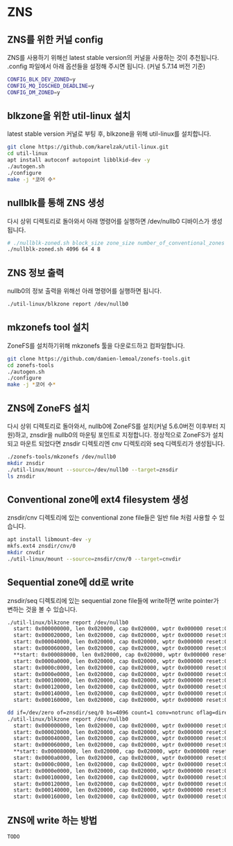 # ZNS

## ZNS를 위한 커널 config 
ZNS를 사용하기 위해선 latest stable version의 커널을 사용하는 것이 추천됩니다.
.config 파일에서 아래 옵션들을 설정해 주시면 됩니다. (커널 5.7.14 버전 기준)
``` bash
CONFIG_BLK_DEV_ZONED=y
CONFIG_MQ_IOSCHED_DEADLINE=y
CONFIG_DM_ZONED=y
```

## blkzone을 위한 util-linux 설치
latest stable version 커널로 부팅 후, blkzone을 위해 util-linux를 설치합니다.
``` bash
git clone https://github.com/karelzak/util-linux.git
cd util-linux
apt install autoconf autopoint libblkid-dev -y
./autogen.sh
./configure
make -j *코어 수*
```

## nullblk를 통해 ZNS 생성
다시 상위 디렉토리로 돌아와서 아래 명령어를 실행하면 /dev/nullb0 디바이스가 생성됩니다.
``` bash
# ./nullblk-zoned.sh block_size zone_size number_of_conventional_zones number_of_sequential_zones
./nullblk-zoned.sh 4096 64 4 8
```

## ZNS 정보 출력
nullb0의 정보 출력을 위해선 아래 명령어를 실행하면 됩니다.
``` bash
./util-linux/blkzone report /dev/nullb0
```

## mkzonefs tool 설치
ZoneFS를 설치하기위해 mkzonefs 툴을 다운로드하고 컴파일합니다.
``` bash
git clone https://github.com/damien-lemoal/zonefs-tools.git
cd zonefs-tools
./autogen.sh
./configure
make -j *코어 수*
```

## ZNS에 ZoneFS 설치
다시 상위 디렉토리로 돌아와서,
nullb0에 ZoneFS를 설치(커널 5.6.0버전 이후부터 지원)하고, znsdir을 nullb0의 마운팅 포인트로 지정합니다.
정상적으로 ZoneFS가 설치되고 마운트 되었다면 znsdir 디렉토리엔 cnv 디렉토리와 seq 디렉토리가 생성됩니다.
``` bash
./zonefs-tools/mkzonefs /dev/nullb0
mkdir znsdir
./util-linux/mount --source=/dev/nullb0 --target=znsdir
ls znsdir
```

## Conventional zone에 ext4 filesystem 생성
znsdir/cnv 디렉토리에 있는 conventional zone file들은 일반 file 처럼 사용할 수 있습니다.
``` bash
apt install libmount-dev -y
mkfs.ext4 znsdir/cnv/0
mkdir cnvdir
./util-linux/mount --source=znsdir/cnv/0 --target=cnvdir
```

## Sequential zone에 dd로 write
znsdir/seq 디렉토리에 있는 sequential zone file들에 write하면 write pointer가 변하는 것을 볼 수 있습니다.
``` bash
./util-linux/blkzone report /dev/nullb0
  start: 0x000000000, len 0x020000, cap 0x020000, wptr 0x000000 reset:0 non-seq:0, zcond: 0(nw) [type: 1(CONVENTIONAL)]
  start: 0x000020000, len 0x020000, cap 0x020000, wptr 0x000000 reset:0 non-seq:0, zcond: 0(nw) [type: 1(CONVENTIONAL)]
  start: 0x000040000, len 0x020000, cap 0x020000, wptr 0x000000 reset:0 non-seq:0, zcond: 0(nw) [type: 1(CONVENTIONAL)]
  start: 0x000060000, len 0x020000, cap 0x020000, wptr 0x000000 reset:0 non-seq:0, zcond: 0(nw) [type: 1(CONVENTIONAL)]
  **start: 0x000080000, len 0x020000, cap 0x020000, wptr 0x000000 reset:0 non-seq:0, zcond: 1(em) [type: 2(SEQ_WRITE_REQUIRED)]**
  start: 0x0000a0000, len 0x020000, cap 0x020000, wptr 0x000000 reset:0 non-seq:0, zcond: 1(em) [type: 2(SEQ_WRITE_REQUIRED)]
  start: 0x0000c0000, len 0x020000, cap 0x020000, wptr 0x000000 reset:0 non-seq:0, zcond: 1(em) [type: 2(SEQ_WRITE_REQUIRED)]
  start: 0x0000e0000, len 0x020000, cap 0x020000, wptr 0x000000 reset:0 non-seq:0, zcond: 1(em) [type: 2(SEQ_WRITE_REQUIRED)]
  start: 0x000100000, len 0x020000, cap 0x020000, wptr 0x000000 reset:0 non-seq:0, zcond: 1(em) [type: 2(SEQ_WRITE_REQUIRED)]
  start: 0x000120000, len 0x020000, cap 0x020000, wptr 0x000000 reset:0 non-seq:0, zcond: 1(em) [type: 2(SEQ_WRITE_REQUIRED)]
  start: 0x000140000, len 0x020000, cap 0x020000, wptr 0x000000 reset:0 non-seq:0, zcond: 1(em) [type: 2(SEQ_WRITE_REQUIRED)]
  start: 0x000160000, len 0x020000, cap 0x020000, wptr 0x000000 reset:0 non-seq:0, zcond: 1(em) [type: 2(SEQ_WRITE_REQUIRED)]

dd if=/dev/zero of=znsdir/seq/0 bs=4096 count=1 conv=notrunc oflag=direct
./util-linux/blkzone report /dev/nullb0
  start: 0x000000000, len 0x020000, cap 0x020000, wptr 0x000000 reset:0 non-seq:0, zcond: 0(nw) [type: 1(CONVENTIONAL)]
  start: 0x000020000, len 0x020000, cap 0x020000, wptr 0x000000 reset:0 non-seq:0, zcond: 0(nw) [type: 1(CONVENTIONAL)]
  start: 0x000040000, len 0x020000, cap 0x020000, wptr 0x000000 reset:0 non-seq:0, zcond: 0(nw) [type: 1(CONVENTIONAL)]
  start: 0x000060000, len 0x020000, cap 0x020000, wptr 0x000000 reset:0 non-seq:0, zcond: 0(nw) [type: 1(CONVENTIONAL)]
  **start: 0x000080000, len 0x020000, cap 0x020000, wptr 0x000008 reset:0 non-seq:0, zcond: 2(oi) [type: 2(SEQ_WRITE_REQUIRED)]**
  start: 0x0000a0000, len 0x020000, cap 0x020000, wptr 0x000000 reset:0 non-seq:0, zcond: 1(em) [type: 2(SEQ_WRITE_REQUIRED)]
  start: 0x0000c0000, len 0x020000, cap 0x020000, wptr 0x000000 reset:0 non-seq:0, zcond: 1(em) [type: 2(SEQ_WRITE_REQUIRED)]
  start: 0x0000e0000, len 0x020000, cap 0x020000, wptr 0x000000 reset:0 non-seq:0, zcond: 1(em) [type: 2(SEQ_WRITE_REQUIRED)]
  start: 0x000100000, len 0x020000, cap 0x020000, wptr 0x000000 reset:0 non-seq:0, zcond: 1(em) [type: 2(SEQ_WRITE_REQUIRED)]
  start: 0x000120000, len 0x020000, cap 0x020000, wptr 0x000000 reset:0 non-seq:0, zcond: 1(em) [type: 2(SEQ_WRITE_REQUIRED)]
  start: 0x000140000, len 0x020000, cap 0x020000, wptr 0x000000 reset:0 non-seq:0, zcond: 1(em) [type: 2(SEQ_WRITE_REQUIRED)]
  start: 0x000160000, len 0x020000, cap 0x020000, wptr 0x000000 reset:0 non-seq:0, zcond: 1(em) [type: 2(SEQ_WRITE_REQUIRED)]
```

## ZNS에 write 하는 방법
``` bash
TODO
```
